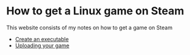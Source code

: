 # How to get a Linux game on Steam

This website consists of my notes on how to get a game on Steam

- [Create an executable](create_an_executable)
- [Uploading your game](uploading_your_game.md)
